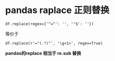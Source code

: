 # pandas raplace 正则替换

    df.replace(regex={'^="': '', '"$': ''})

等价于

    df.replace(r'="(.*)"', '\g<1>', regex=True)

**pandas的replace 相当于 re.sub 替换**